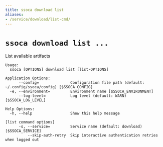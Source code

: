 ```yaml
---
title: ssoca download list
aliases:
- /service/download/list-cmd/
---
```


# `ssoca download list ...`

List available artifacts

    Usage:
      ssoca [OPTIONS] download list [list-OPTIONS]

    Application Options:
          --config=              Configuration file path (default: ~/.config/ssoca/config) [$SSOCA_CONFIG]
      -e, --environment=         Environment name [$SSOCA_ENVIRONMENT]
          --log-level=           Log level (default: WARN) [$SSOCA_LOG_LEVEL]

    Help Options:
      -h, --help                 Show this help message

    [list command options]
          -s, --service=         Service name (default: download) [$SSOCA_SERVICE]
              --skip-auth-retry  Skip interactive authentication retries when logged out
